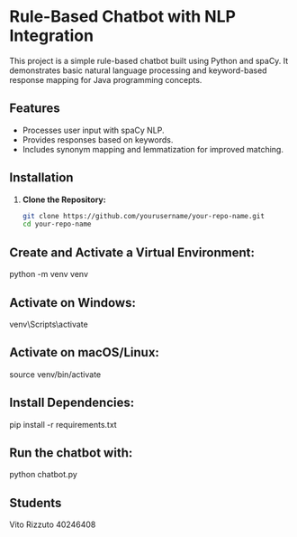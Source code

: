 # Rule-Based Chatbot with NLP Integration

This project is a simple rule-based chatbot built using Python and spaCy. It demonstrates basic natural language processing and keyword-based response mapping for Java programming concepts.

## Features
- Processes user input with spaCy NLP.
- Provides responses based on keywords.
- Includes synonym mapping and lemmatization for improved matching.

## Installation

1. **Clone the Repository:**
   ```bash
   git clone https://github.com/yourusername/your-repo-name.git
   cd your-repo-name

## Create and Activate a Virtual Environment:
   python -m venv venv
   
## Activate on Windows:
venv\Scripts\activate

## Activate on macOS/Linux:
source venv/bin/activate

## Install Dependencies:
pip install -r requirements.txt

## Run the chatbot with:
python chatbot.py

## Students
Vito Rizzuto 40246408
